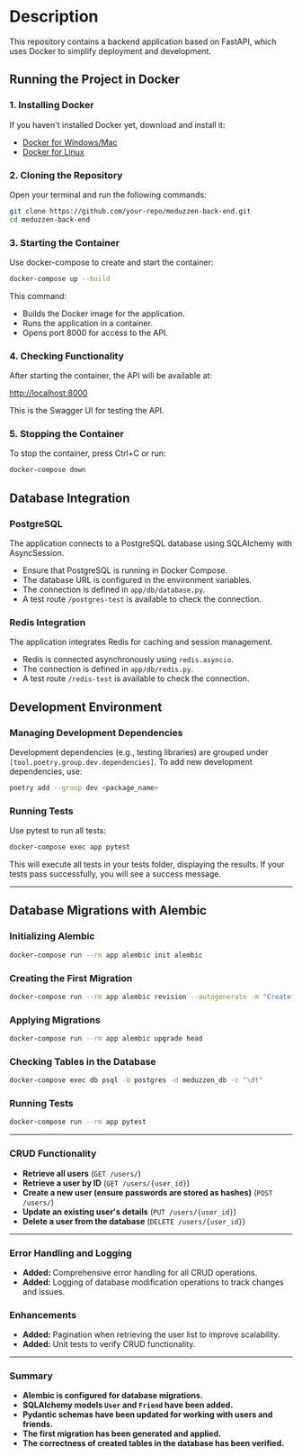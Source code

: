 # Description

This repository contains a backend application based on FastAPI, which uses Docker to simplify deployment and development.

## Running the Project in Docker

### 1. Installing Docker

If you haven't installed Docker yet, download and install it:

- [Docker for Windows/Mac](https://www.docker.com/products/docker-desktop)
- [Docker for Linux](https://docs.docker.com/engine/install/)

### 2. Cloning the Repository

Open your terminal and run the following commands:

```bash
git clone https://github.com/your-repo/meduzzen-back-end.git
cd meduzzen-back-end
```

### 3. Starting the Container

Use docker-compose to create and start the container:

```bash
docker-compose up --build
```

This command:

- Builds the Docker image for the application.
- Runs the application in a container.
- Opens port 8000 for access to the API.

### 4. Checking Functionality

After starting the container, the API will be available at:

[http://localhost:8000](http://localhost:8000)

This is the Swagger UI for testing the API.

### 5. Stopping the Container

To stop the container, press Ctrl+C or run:

```bash
docker-compose down
```

## Database Integration

### PostgreSQL

The application connects to a PostgreSQL database using SQLAlchemy with AsyncSession.

- Ensure that PostgreSQL is running in Docker Compose.
- The database URL is configured in the environment variables.
- The connection is defined in `app/db/database.py`.
- A test route `/postgres-test` is available to check the connection.

### Redis Integration

The application integrates Redis for caching and session management.

- Redis is connected asynchronously using `redis.asyncio`.
- The connection is defined in `app/db/redis.py`.
- A test route `/redis-test` is available to check the connection.

## Development Environment

### Managing Development Dependencies

Development dependencies (e.g., testing libraries) are grouped under `[tool.poetry.group.dev.dependencies]`. To add new development dependencies, use:

```bash
poetry add --group dev <package_name>
```

### Running Tests

Use pytest to run all tests:

```bash
docker-compose exec app pytest  
```

This will execute all tests in your tests folder, displaying the results. If your tests pass successfully, you will see a success message.

---

## Database Migrations with Alembic

### **Initializing Alembic**

```sh
docker-compose run --rm app alembic init alembic
```

### **Creating the First Migration**

```sh
docker-compose run --rm app alembic revision --autogenerate -m "Create users and friends tables"
```

### **Applying Migrations**

```sh
docker-compose run --rm app alembic upgrade head
```

### **Checking Tables in the Database**

```sh
docker-compose exec db psql -U postgres -d meduzzen_db -c "\dt"
```

### **Running Tests**

```sh
docker-compose run --rm app pytest
```

---

###  **CRUD Functionality**
- **Retrieve all users** (`GET /users/`)
- **Retrieve a user by ID** (`GET /users/{user_id}`)
- **Create a new user (ensure passwords are stored as hashes)** (`POST /users/`)
- **Update an existing user's details** (`PUT /users/{user_id}`)
- **Delete a user from the database** (`DELETE /users/{user_id}`)

---

### **Error Handling and Logging**
- **Added:** Comprehensive error handling for all CRUD operations.
- **Added:** Logging of database modification operations to track changes and issues.

### **Enhancements**
- **Added:** Pagination when retrieving the user list to improve scalability.
- **Added:** Unit tests to verify CRUD functionality.

---

### **Summary**
- **Alembic is configured for database migrations.**
- **SQLAlchemy models `User` and `Friend` have been added.**
- **Pydantic schemas have been updated for working with users and friends.**
- **The first migration has been generated and applied.**
- **The correctness of created tables in the database has been verified.**
















